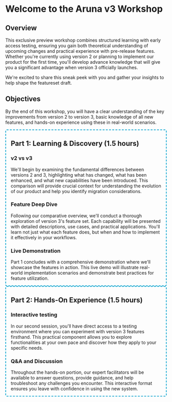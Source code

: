 # Welcome to the Aruna v3 Workshop

## Overview

This exclusive preview workshop combines structured learning with early access testing, ensuring you gain both theoretical understanding of upcoming changes and practical experience with pre-release features. Whether you're currently using version 2 or planning to implement our product for the first time, you'll develop advance knowledge that will give you a significant advantage when version 3 officially launches.

We're excited to share this sneak peek with you and gather your insights to help shape the featureset draft.

## Objectives

By the end of this workshop, you will have a clear understanding of the key improvements from version 2 to version 3, basic knowledge of all new features, and hands-on experience using these in real-world scenarios.

<div class="flex flex-row gap-x-2 m-t-2">
  <div class="flex flex-col" style="padding: 0 15px; border: 2px dashed #00a0cc; border-radius: 4px">

## Part 1: Learning & Discovery (1.5 hours)

### v2 vs v3

We'll begin by examining the fundamental differences between versions 2 and 3, highlighting what has changed, what has been enhanced, and what new capabilities have been introduced. This comparison will provide crucial context for understanding the evolution of our product and help you identify migration considerations.

### Feature Deep Dive

Following our comparative overview, we'll conduct a thorough exploration of version 3's feature set. Each capability will be presented with detailed descriptions, use cases, and practical applications. You'll learn not just what each feature does, but when and how to implement it effectively in your workflows.

### Live Demonstration

Part 1 concludes with a comprehensive demonstration where we'll showcase the features in action. This live demo will illustrate real-world implementation scenarios and demonstrate best practices for feature utilization.

  </div>
  <div class="flex flex-col flex-50" style="padding: 0 15px; border: 2px dashed #00a0cc; border-radius: 4px">

## Part 2: Hands-On Experience (1.5 hours)

### Interactive testing

In our second session, you'll have direct access to a testing environment where you can experiment with version 3 features firsthand. This practical component allows you to explore functionalities at your own pace and discover how they apply to your specific needs.

### Q&A and Discussion

Throughout the hands-on portion, our expert facilitators will be available to answer questions, provide guidance, and help troubleshoot any challenges you encounter. This interactive format ensures you leave with confidence in using the new system.

  </div>
</div>
